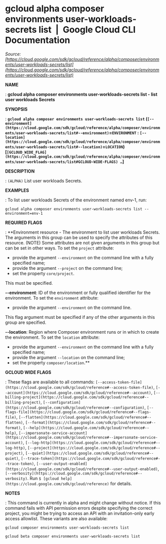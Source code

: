 # gcloud alpha composer environments user-workloads-secrets list  |  Google Cloud CLI Documentation

*Source: [https://cloud.google.com/sdk/gcloud/reference/alpha/composer/environments/user-workloads-secrets/list](https://cloud.google.com/sdk/gcloud/reference/alpha/composer/environments/user-workloads-secrets/list)*

**NAME**

: **gcloud alpha composer environments user-workloads-secrets list - list user workloads Secrets**

**SYNOPSIS**

: **`gcloud alpha composer environments user-workloads-secrets list` (`[--environment](https://cloud.google.com/sdk/gcloud/reference/alpha/composer/environments/user-workloads-secrets/list#--environment)`=`ENVIRONMENT` : `[--location](https://cloud.google.com/sdk/gcloud/reference/alpha/composer/environments/user-workloads-secrets/list#--location)`=`LOCATION`) [`[GCLOUD_WIDE_FLAG](https://cloud.google.com/sdk/gcloud/reference/alpha/composer/environments/user-workloads-secrets/list#GCLOUD-WIDE-FLAGS) …`]**

**DESCRIPTION**

: `(ALPHA)` List user workloads Secrets.

**EXAMPLES**

: To list user workloads Secrets of the environment named env-1, run:

```
gcloud alpha composer environments user-workloads-secrets list --environment=env-1
```

**REQUIRED FLAGS**

: **Environment resource - The environment to list user workloads Secrets. The
arguments in this group can be used to specify the attributes of this resource.
(NOTE) Some attributes are not given arguments in this group but can be set in
other ways.
To set the `project` attribute:

- provide the argument `--environment` on the command line with a fully
specified name;
- provide the argument `--project` on the command line;
- set the property `core/project`.

This must be specified.

**--environment**:
ID of the environment or fully qualified identifier for the environment.
To set the `environment` attribute:

- provide the argument `--environment` on the command line.

This flag argument must be specified if any of the other arguments in this group
are specified.

**--location**:
Region where Composer environment runs or in which to create the environment.
To set the `location` attribute:

- provide the argument `--environment` on the command line with a fully
specified name;
- provide the argument `--location` on the command line;
- set the property `composer/location`.**

**GCLOUD WIDE FLAGS**

: These flags are available to all commands: `[--access-token-file](https://cloud.google.com/sdk/gcloud/reference#--access-token-file)`,
`[--account](https://cloud.google.com/sdk/gcloud/reference#--account)`, `[--billing-project](https://cloud.google.com/sdk/gcloud/reference#--billing-project)`,
`[--configuration](https://cloud.google.com/sdk/gcloud/reference#--configuration)`,
`[--flags-file](https://cloud.google.com/sdk/gcloud/reference#--flags-file)`,
`[--flatten](https://cloud.google.com/sdk/gcloud/reference#--flatten)`, `[--format](https://cloud.google.com/sdk/gcloud/reference#--format)`, `[--help](https://cloud.google.com/sdk/gcloud/reference#--help)`, `[--impersonate-service-account](https://cloud.google.com/sdk/gcloud/reference#--impersonate-service-account)`,
`[--log-http](https://cloud.google.com/sdk/gcloud/reference#--log-http)`,
`[--project](https://cloud.google.com/sdk/gcloud/reference#--project)`, `[--quiet](https://cloud.google.com/sdk/gcloud/reference#--quiet)`, `[--trace-token](https://cloud.google.com/sdk/gcloud/reference#--trace-token)`, `[--user-output-enabled](https://cloud.google.com/sdk/gcloud/reference#--user-output-enabled)`,
`[--verbosity](https://cloud.google.com/sdk/gcloud/reference#--verbosity)`.
Run `$ [gcloud help](https://cloud.google.com/sdk/gcloud/reference)` for details.

**NOTES**

: This command is currently in alpha and might change without notice. If this
command fails with API permission errors despite specifying the correct project,
you might be trying to access an API with an invitation-only early access
allowlist. These variants are also available:

```
gcloud composer environments user-workloads-secrets list
```

```
gcloud beta composer environments user-workloads-secrets list
```